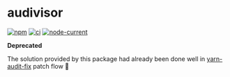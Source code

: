 # audivisor

[![npm](https://img.shields.io/npm/v/audivisor)](https://www.npmjs.com/package/audivisor)
[![ci](https://github.com/takumi-n/audivisor/actions/workflows/ci.yaml/badge.svg)](https://github.com/takumi-n/audivisor/actions/workflows/ci.yaml)
[![node-current](https://img.shields.io/node/v/paudivisor)](https://nodejs.org/en/about/releases/)

**Deprecated**

The solution provided by this package had already been done well in [yarn-audit-fix](https://github.com/antongolub/yarn-audit-fix) patch flow 🥲
